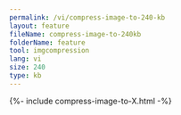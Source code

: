 ```yaml
---
permalink: /vi/compress-image-to-240-kb
layout: feature
fileName: compress-image-to-240kb
folderName: feature
tool: imgcompression
lang: vi
size: 240
type: kb
---
```


{%- include compress-image-to-X.html -%}
